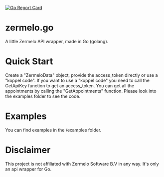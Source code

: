 [![Go Report Card](https://goreportcard.com/badge/github.com/pelleknaap/zermelo.go)](https://goreportcard.com/report/github.com/pelleknaap/zermelo.go)

# zermelo.go
A little Zermelo API wrapper, made in Go (golang).

# Quick Start
Create a "ZermeloData" object, provide the access_token directly or use a "koppel code".
If you want to use a "koppel code" you need to call the GetApiKey function to get an access_token.
You can get all the appointments by calling the "GetAppointments" function.
Please look into the examples folder to see the code.

# Examples
You can find examples in the /examples folder. 

# Disclaimer
This project is not affiliated with Zermelo Software B.V in any way. It's only an api wrapper for Go.
